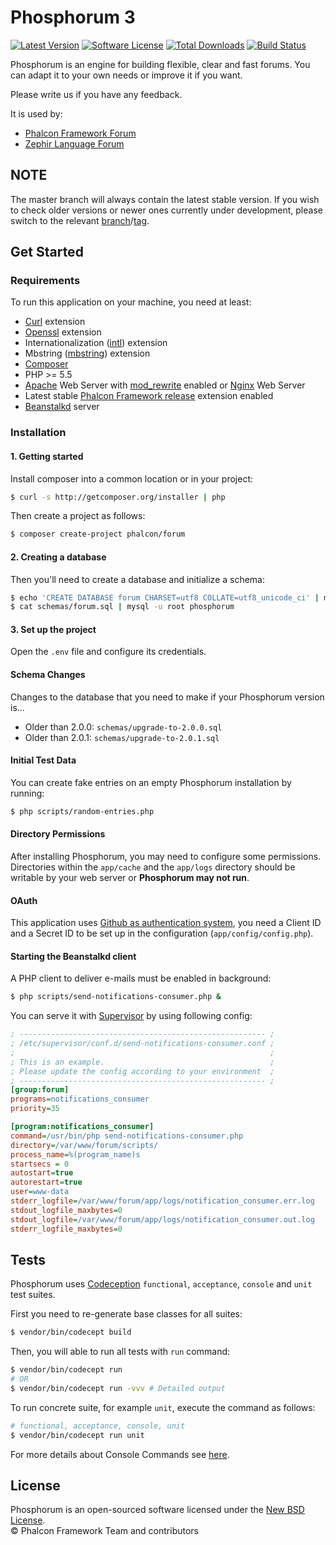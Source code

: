 # Phosphorum 3

[![Latest Version](https://img.shields.io/packagist/v/phalcon/forum.svg)][:packagist:]
[![Software License](https://img.shields.io/badge/license-BSD--3-brightgreen.svg)][:license:]
[![Total Downloads](https://img.shields.io/packagist/dt/phalcon/forum.svg)][:packagist:]
[![Build Status](https://secure.travis-ci.org/phalcon/forum.svg?branch=master)][:ci:]

Phosphorum is an engine for building flexible, clear and fast forums.
You can adapt it to your own needs or improve it if you want.

Please write us if you have any feedback.

It is used by:
* [Phalcon Framework Forum][:pforum:]
* [Zephir Language Forum][:zforum:]

## NOTE

The master branch will always contain the latest stable version. If you wish
to check older versions or newer ones currently under development, please
switch to the relevant [branch][:branch:]/[tag][:tags:].

## Get Started

### Requirements

To run this application on your machine, you need at least:

* [Curl][:ext-curl:] extension
* [Openssl][:ext-ssl:] extension
* Internationalization ([intl][:ext-intl:]) extension
* Mbstring ([mbstring][:ext-mbs:]) extension
* [Composer][:composer:]
* PHP >= 5.5
* [Apache][:httpd:] Web Server with [mod_rewrite][:rewrite:] enabled or [Nginx][:nginx:] Web Server
* Latest stable [Phalcon Framework release][:phalcon:] extension enabled
* [Beanstalkd][:beanstalkd:] server

### Installation

#### 1. Getting started

Install composer into a common location or in your project:

```sh
$ curl -s http://getcomposer.org/installer | php
```

Then create a project as follows:

```sh
$ composer create-project phalcon/forum
```

#### 2. Creating a database

Then you'll need to create a database and initialize a schema:

```sh
$ echo 'CREATE DATABASE forum CHARSET=utf8 COLLATE=utf8_unicode_ci' | mysql -u root
$ cat schemas/forum.sql | mysql -u root phosphorum
```

#### 3. Set up the project

Open the `.env` file and configure its credentials.

#### Schema Changes

Changes to the database that you need to make if your Phosphorum version is...

* Older than 2.0.0: `schemas/upgrade-to-2.0.0.sql`
* Older than 2.0.1: `schemas/upgrade-to-2.0.1.sql`

#### Initial Test Data

You can create fake entries on an empty Phosphorum installation by running:

```sh
$ php scripts/random-entries.php
```

#### Directory Permissions

After installing Phosphorum, you may need to configure some permissions.
Directories within the `app/cache` and the `app/logs` directory should be writable by your web server or
**Phosphorum may not run**.

#### OAuth

This application uses [Github as authentication system][:oauth:], you need a Client ID and a Secret ID
to be set up in the configuration (`app/config/config.php`).

#### Starting the Beanstalkd client

A PHP client to deliver e-mails must be enabled in background:

```sh
$ php scripts/send-notifications-consumer.php &
```

You can serve it with [Supervisor][:superv:] by using following config:

```ini
; ------------------------------------------------------- ;
; /etc/supervisor/conf.d/send-notifications-consumer.conf ;
;                                                         ;
; This is an example.                                     ;
; Please update the config according to your environment  ;
; ------------------------------------------------------- ;
[group:forum]
programs=notifications_consumer
priority=35

[program:notifications_consumer]
command=/usr/bin/php send-notifications-consumer.php
directory=/var/www/forum/scripts/
process_name=%(program_name)s
startsecs = 0
autostart=true
autorestart=true
user=www-data
stderr_logfile=/var/www/forum/app/logs/notification_consumer.err.log
stdout_logfile_maxbytes=0
stdout_logfile=/var/www/forum/app/logs/notification_consumer.out.log
stderr_logfile_maxbytes=0
```

## Tests

Phosphorum uses [Codeception][:codc:] `functional`, `acceptance`, `console` and `unit` test suites.

First you need to re-generate base classes for all suites:

```sh
$ vendor/bin/codecept build
```

Then, you will able to run all tests with `run` command:

```sh
$ vendor/bin/codecept run
# OR
$ vendor/bin/codecept run -vvv # Detailed output
```

To run concrete suite, for example `unit`, execute the command as follows:

```sh
# functional, acceptance, console, unit
$ vendor/bin/codecept run unit
```

For more details about Console Commands see [here][:codccom:].

## License

Phosphorum is an open-sourced software licensed under the [New BSD License][:license:].<br>
© Phalcon Framework Team and contributors

[:packagist:]: https://packagist.org/packages/phalcon/forum
[:ci:]: http://travis-ci.org/phalcon/forum
[:ext-curl:]: http://php.net/manual/en/book.curl.php
[:ext-ssl:]: http://php.net/manual/en/book.openssl.php
[:ext-intl:]: http://php.net/manual/en/book.intl.php
[:ext-mbs:]: http://php.net/manual/en/book.mbstring.php
[:composer:]: https://getcomposer.org/
[:httpd:]: http://httpd.apache.org/
[:rewrite:]: http://httpd.apache.org/docs/current/mod/mod_rewrite.html
[:nginx:]: http://nginx.org/
[:phalcon:]: https://github.com/phalcon/cphalcon/releases
[:beanstalkd:]: http://kr.github.io/beanstalkd/
[:codc:]: http://codeception.com
[:codccom:]: http://codeception.com/docs/reference/Commands
[:license:]: https://github.com/phalcon/forum/blob/master/LICENSE.txt
[:pforum:]: https://forum.phalconphp.com/
[:zforum:]: https://forum.zephir-lang.com/
[:superv:]: http://supervisord.org/
[:oauth:]: https://developer.github.com/v3/oauth/
[:branch:]: https://github.com/phalcon/forum/branches
[:tags:]: https://github.com/phalcon/forum/tags
